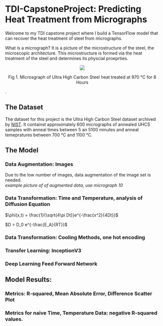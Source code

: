 


# TDI-CapstoneProject:  Predicting Heat Treatment from Micrographs

Welcome to my TDI capstone project where I build a TensorFlow model that can recover the heat treatment of steel from micrographs.

What is a micrograph? It is a picture of the microstructure of the steel, the microscopic architecture. This microstructure is formed via the heat treatment of the steel and determines its physcial proeprties.

<p align="center">
<img src="https://github.com/RobertGWolf/TDI-CapstoneProject/assets/133603510/887dcb03-27fa-41ef-967a-5f9e1db4ac60" />
<p align = "center">Fig 1.  Microsgraph of Ultra High Carbon Steel heat treated at 970 °C for 8 Hours</p>
</p>.

## The Dataset

The dataset for this project is the Ultra High Carbon Steel dataset archived by <a href = "materialsdata.nist.gov">NIST</a>.  It containst approximately 600 micrographs of annealed UHCS samples with anneal times between 5 an 5100 minutes and anneal temepratures between 700 °C and 1100 °C.

## The Model
### Data Augmentation: Images
  Due to the low number of images, data augmentation of the image set is needed.  
  *example picture of of augmented data, use micrograph 10*
### Data Transformation: Time and Temperature, analysis of Diffusion Equation
$\phi(x,t) = \frac{1}{\sqrt{4\pi Dt}}e^{-\frac{x^2}{4Dt}}$

$D = D_0 e^{-\frac{E_A}{RT}}$
### Data Transformation: Cooling Methods, one hot encoding
### Transfer Learning: InceptionV3
### Deep Learning Feed Forward Network
## Model Results:
### Metrics: R-squared, Mean Absolute Error, Difference Scatter Plot
### Metrics for naive Time, Temperature Data: negative R-squared values.
